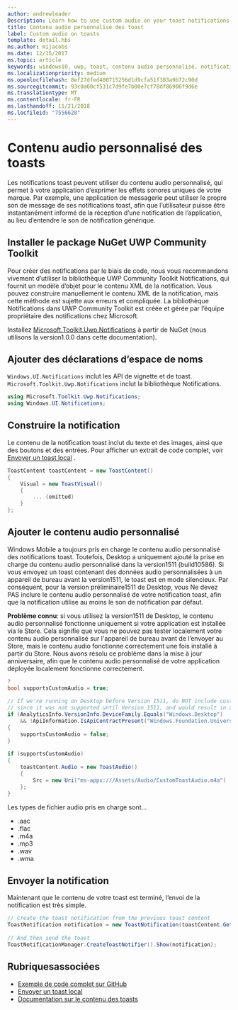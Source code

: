 ```yaml
---
author: andrewleader
Description: Learn how to use custom audio on your toast notifications.
title: Contenu audio personnalisé des toast
label: Custom audio on toasts
template: detail.hbs
ms.author: mijacobs
ms.date: 12/15/2017
ms.topic: article
keywords: windows10, uwp, toast, contenu audio personnalisé, notification, audio, son
ms.localizationpriority: medium
ms.openlocfilehash: 8ef27dfed400715256d1d9cfa51f383a9b72c90d
ms.sourcegitcommit: 93c0a60cf531c7d9fe7b00e7cf78df86906f9d6e
ms.translationtype: MT
ms.contentlocale: fr-FR
ms.lasthandoff: 11/21/2018
ms.locfileid: "7556628"
---
```

# <a name="custom-audio-on-toasts"></a>Contenu audio personnalisé des toasts

Les notifications toast peuvent utiliser du contenu audio personnalisé, qui permet à votre application d’exprimer les effets sonores uniques de votre marque. Par exemple, une application de messagerie peut utiliser le propre son de message de ses notifications toast, afin que l’utilisateur puisse être instantanément informé de la réception d’une notification de l’application, au lieu d’entendre le son de notification générique.

## <a name="install-uwp-community-toolkit-nuget-package"></a>Installer le package NuGet UWP Community Toolkit

Pour créer des notifications par le biais de code, nous vous recommandons vivement d’utiliser la bibliothèque UWP Community Toolkit Notifications, qui fournit un modèle d’objet pour le contenu XML de la notification. Vous pouvez construire manuellement le contenu XML de la notification, mais cette méthode est sujette aux erreurs et compliquée. La bibliothèque Notifications dans UWP Community Toolkit est créée et gérée par l’équipe propriétaire des notifications chez Microsoft.

Installez [Microsoft.Toolkit.Uwp.Notifications](https://www.nuget.org/packages/Microsoft.Toolkit.Uwp.Notifications/) à partir de NuGet (nous utilisons la version1.0.0 dans cette documentation).


## <a name="add-namespace-declarations"></a>Ajouter des déclarations d’espace de noms

`Windows.UI.Notifications` inclut les API de vignette et de toast. `Microsoft.Toolkit.Uwp.Notifications` inclut la bibliothèque Notifications.

```csharp
using Microsoft.Toolkit.Uwp.Notifications;
using Windows.UI.Notifications;
```


## <a name="construct-the-notification"></a>Construire la notification

Le contenu de la notification toast inclut du texte et des images, ainsi que des boutons et des entrées. Pour afficher un extrait de code complet, voir [Envoyer un toast local](send-local-toast.md) .

```csharp
ToastContent toastContent = new ToastContent()
{
    Visual = new ToastVisual()
    {
        ... (omitted)
    }
};
```


## <a name="add-the-custom-audio"></a>Ajouter le contenu audio personnalisé

Windows Mobile a toujours pris en charge le contenu audio personnalisé des notifications toast. Toutefois, Desktop a uniquement ajouté la prise en charge du contenu audio personnalisé dans la version1511 (build10586). Si vous envoyez un toast contenant des données audio personnalisées à un appareil de bureau avant la version1511, le toast est en mode silencieux. Par conséquent, pour la version préliminaire1511 de Desktop, vous Ne devez PAS inclure le contenu audio personnalisé de votre notification toast, afin que la notification utilise au moins le son de notification par défaut.

**Problème connu**: si vous utilisez la version1511 de Desktop, le contenu audio personnalisé fonctionne uniquement si votre application est installée via le Store. Cela signifie que vous ne pouvez pas tester localement votre contenu audio personnalisé sur l'appareil de bureau avant de l’envoyer au Store, mais le contenu audio fonctionne correctement une fois installé à partir du Store. Nous avons résolu ce problème dans la mise à jour anniversaire, afin que le contenu audio personnalisé de votre application déployée localement fonctionne correctement.

```csharp
?
bool supportsCustomAudio = true;
 
// If we're running on Desktop before Version 1511, do NOT include custom audio
// since it was not supported until Version 1511, and would result in a silent toast.
if (AnalyticsInfo.VersionInfo.DeviceFamily.Equals("Windows.Desktop")
    && !ApiInformation.IsApiContractPresent("Windows.Foundation.UniversalApiContract", 2))
{
    supportsCustomAudio = false;
}
 
if (supportsCustomAudio)
{
    toastContent.Audio = new ToastAudio()
    {
        Src = new Uri("ms-appx:///Assets/Audio/CustomToastAudio.m4a")
    };
}
```

Les types de fichier audio pris en charge sont...

- .aac
- .flac
- .m4a
- .mp3
- .wav
- .wma


## <a name="send-the-notification"></a>Envoyer la notification

Maintenant que le contenu de votre toast est terminé, l’envoi de la notification est très simple.

```csharp
// Create the toast notification from the previous toast content
ToastNotification notification = new ToastNotification(toastContent.GetXml());
             
// And then send the toast
ToastNotificationManager.CreateToastNotifier().Show(notification);
```


## <a name="related-topics"></a>Rubriquesassociées

- [Exemple de code complet sur GitHub](https://github.com/WindowsNotifications/quickstart-toast-with-custom-audio)
- [Envoyer un toast local](send-local-toast.md)
- [Documentation sur le contenu des toasts](adaptive-interactive-toasts.md)
